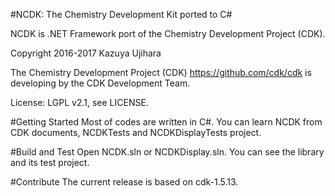 #NCDK: The Chemistry Development Kit ported to C# 

NCDK is .NET Framework port of the Chemistry Development Project (CDK).

Copyright 2016-2017 Kazuya Ujihara

The Chemistry Development Project (CDK) <https://github.com/cdk/cdk> is developing by the CDK Development Team.

License: LGPL v2.1, see LICENSE.

#Getting Started
Most of codes are written in C#. You can learn NCDK from CDK documents, NCDKTests and NCDKDisplayTests project.

#Build and Test
Open NCDK.sln or NCDKDisplay.sln. You can see the library and its test project.

#Contribute
The current release is based on cdk-1.5.13.
